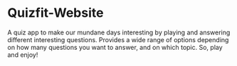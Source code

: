 # Quizfit-Website
A quiz app to make our mundane days interesting by playing and answering different interesting questions. Provides a wide range of options depending on how many questions you want to answer, and on which topic. So, play and enjoy!
